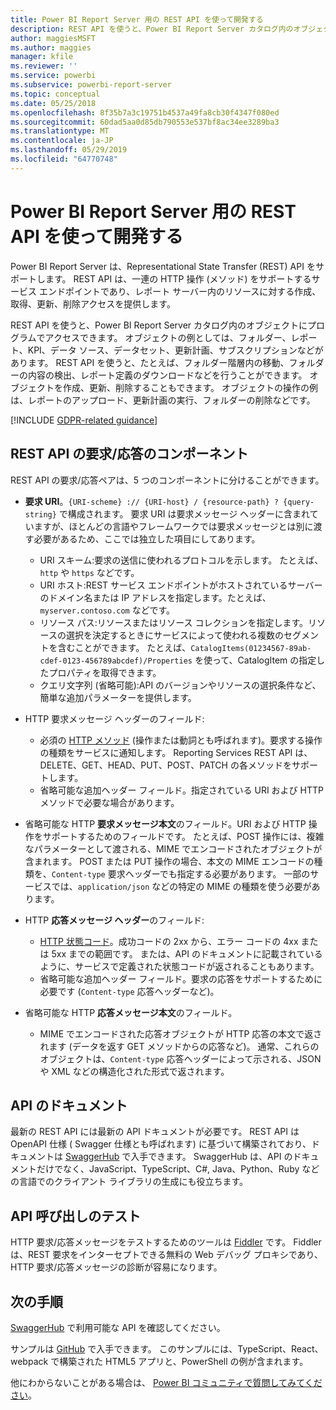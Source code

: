 ```yaml
---
title: Power BI Report Server 用の REST API を使って開発する
description: REST API を使うと、Power BI Report Server カタログ内のオブジェクトにプログラムでアクセスできます。
author: maggiesMSFT
ms.author: maggies
manager: kfile
ms.reviewer: ''
ms.service: powerbi
ms.subservice: powerbi-report-server
ms.topic: conceptual
ms.date: 05/25/2018
ms.openlocfilehash: 8f35b7a3c19751b4537a49fa8cb30f4347f080ed
ms.sourcegitcommit: 60dad5aa0d85db790553e537bf8ac34ee3289ba3
ms.translationtype: MT
ms.contentlocale: ja-JP
ms.lasthandoff: 05/29/2019
ms.locfileid: "64770748"
---
```

# <a name="develop-with-the-rest-apis-for-power-bi-report-server"></a>Power BI Report Server 用の REST API を使って開発する

Power BI Report Server は、Representational State Transfer (REST) API をサポートします。 REST API は、一連の HTTP 操作 (メソッド) をサポートするサービス エンドポイントであり、レポート サーバー内のリソースに対する作成、取得、更新、削除アクセスを提供します。

REST API を使うと、Power BI Report Server カタログ内のオブジェクトにプログラムでアクセスできます。 オブジェクトの例としては、フォルダー、レポート、KPI、データ ソース、データセット、更新計画、サブスクリプションなどがあります。 REST API を使うと、たとえば、フォルダー階層内の移動、フォルダーの内容の検出、レポート定義のダウンロードなどを行うことができます。 オブジェクトを作成、更新、削除することもできます。 オブジェクトの操作の例は、レポートのアップロード、更新計画の実行、フォルダーの削除などです。

[!INCLUDE [GDPR-related guidance](../includes/gdpr-hybrid-note.md)]

## <a name="components-of-a-rest-api-requestresponse"></a>REST API の要求/応答のコンポーネント

REST API の要求/応答ペアは、5 つのコンポーネントに分けることができます。

* **要求 URI**。`{URI-scheme} :// {URI-host} / {resource-path} ? {query-string}` で構成されます。 要求 URI は要求メッセージ ヘッダーに含まれていますが、ほとんどの言語やフレームワークでは要求メッセージとは別に渡す必要があるため、ここでは独立した項目にしてあります。
  
  * URI スキーム:要求の送信に使われるプロトコルを示します。 たとえば、`http` や `https` などです。
  * URI ホスト:REST サービス エンドポイントがホストされているサーバーのドメイン名または IP アドレスを指定します。たとえば、`myserver.contoso.com` などです。
  * リソース パス:リソースまたはリソース コレクションを指定します。リソースの選択を決定するときにサービスによって使われる複数のセグメントを含むことができます。 たとえば、`CatalogItems(01234567-89ab-cdef-0123-456789abcdef)/Properties` を使って、CatalogItem の指定したプロパティを取得できます。
  * クエリ文字列 (省略可能):API のバージョンやリソースの選択条件など、簡単な追加パラメーターを提供します。
* HTTP 要求メッセージ ヘッダーのフィールド:
  
  * 必須の [HTTP メソッド](https://www.w3.org/Protocols/rfc2616/rfc2616-sec9.html) (操作または動詞とも呼ばれます)。要求する操作の種類をサービスに通知します。 Reporting Services REST API は、DELETE、GET、HEAD、PUT、POST、PATCH の各メソッドをサポートします。
  * 省略可能な追加ヘッダー フィールド。指定されている URI および HTTP メソッドで必要な場合があります。
* 省略可能な HTTP **要求メッセージ本文**のフィールド。URI および HTTP 操作をサポートするためのフィールドです。 たとえば、POST 操作には、複雑なパラメーターとして渡される、MIME でエンコードされたオブジェクトが含まれます。 POST または PUT 操作の場合、本文の MIME エンコードの種類を、`Content-type` 要求ヘッダーでも指定する必要があります。 一部のサービスでは、`application/json` などの特定の MIME の種類を使う必要があります。
* HTTP **応答メッセージ ヘッダー**のフィールド:
  
  * [HTTP 状態コード](http://www.w3.org/Protocols/HTTP/HTRESP.html)。成功コードの 2xx から、エラー コードの 4xx または 5xx までの範囲です。 または、API のドキュメントに記載されているように、サービスで定義された状態コードが返されることもあります。
  * 省略可能な追加ヘッダー フィールド。要求の応答をサポートするために必要です (`Content-type` 応答ヘッダーなど)。
* 省略可能な HTTP **応答メッセージ本文**のフィールド。
  
  * MIME でエンコードされた応答オブジェクトが HTTP 応答の本文で返されます (データを返す GET メソッドからの応答など)。 通常、これらのオブジェクトは、`Content-type` 応答ヘッダーによって示される、JSON や XML などの構造化された形式で返されます。

## <a name="api-documentation"></a>API のドキュメント

最新の REST API には最新の API ドキュメントが必要です。 REST API は OpenAPI 仕様 ( Swagger 仕様とも呼ばれます) に基づいて構築されており、ドキュメントは [SwaggerHub](https://app.swaggerhub.com/apis/microsoft-rs/PBIRS/2.0) で入手できます。 SwaggerHub は、API のドキュメントだけでなく、JavaScript、TypeScript、C#, Java、Python、Ruby などの言語でのクライアント ライブラリの生成にも役立ちます。

## <a name="testing-api-calls"></a>API 呼び出しのテスト

HTTP 要求/応答メッセージをテストするためのツールは [Fiddler](http://www.telerik.com/fiddler) です。 Fiddler は、REST 要求をインターセプトできる無料の Web デバッグ プロキシであり、HTTP 要求/応答メッセージの診断が容易になります。

## <a name="next-steps"></a>次の手順

[SwaggerHub](https://app.swaggerhub.com/apis/microsoft-rs/PBIRS/2.0) で利用可能な API を確認してください。

サンプルは [GitHub](https://github.com/Microsoft/Reporting-Services) で入手できます。 このサンプルには、TypeScript、React、webpack で構築された HTML5 アプリと、PowerShell の例が含まれます。

他にわからないことがある場合は、 [Power BI コミュニティで質問してみてください](https://community.powerbi.com/)。